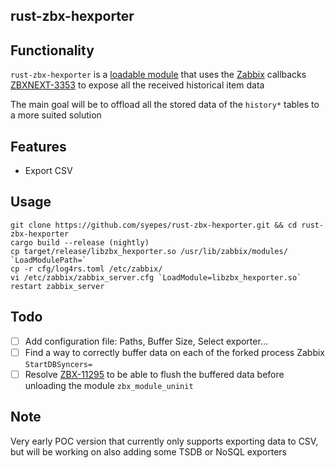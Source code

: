 ## rust-zbx-hexporter

## Functionality
`rust-zbx-hexporter` is a [loadable module](https://www.zabbix.com/documentation/3.4/manual/config/items/loadablemodules) that uses the [Zabbix](https://www.zabbix.com) callbacks [ZBXNEXT-3353](https://support.zabbix.com/browse/ZBXNEXT-3353) to expose all the received historical item data

The main goal will be to offload all the stored data of the `history*` tables to a more suited solution

## Features
 - Export CSV

## Usage
    git clone https://github.com/syepes/rust-zbx-hexporter.git && cd rust-zbx-hexporter
    cargo build --release (nightly)
    cp target/release/libzbx_hexporter.so /usr/lib/zabbix/modules/ `LoadModulePath=`
    cp -r cfg/log4rs.toml /etc/zabbix/
    vi /etc/zabbix/zabbix_server.cfg `LoadModule=libzbx_hexporter.so`
    restart zabbix_server

## Todo
- [ ] Add configuration file: Paths, Buffer Size, Select exporter...
- [ ] Find a way to correctly buffer data on each of the forked process Zabbix `StartDBSyncers=`
- [ ] Resolve [ZBX-11295]( https://support.zabbix.com/browse/ZBX-11295) to be able to flush the buffered data before unloading the module `zbx_module_uninit`

## Note
Very early POC version that currently only supports exporting data to CSV, but will be working on also adding some TSDB or NoSQL exporters

